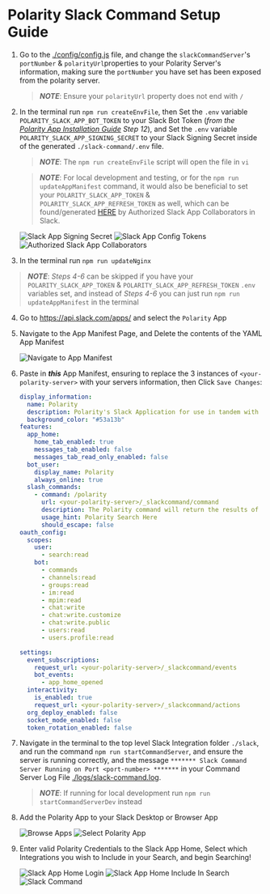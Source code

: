 # Polarity Slack Command Setup Guide

1. Go to the [./config/config.js](./config/config.js) file, and change the `slackCommandServer`'s `portNumber` & `polarityUrl`properties to your Polarity Server's information, making sure the `portNumber` you have set has been exposed from the polarity server.
    > ***NOTE***: Ensure your `polarityUrl` property does not end with `/`


2. In the terminal run `npm run createEnvFile`, then Set the `.env` variable `POLARITY_SLACK_APP_BOT_TOKEN` to your Slack Bot Token (_from the [Polarity App Installation Guide](./AddSlackAppToWorkspace.md) Step 12_), and Set the `.env` variable `POLARITY_SLACK_APP_SIGNING_SECRET` to your Slack Signing Secret inside of the generated `./slack-command/.env` file.
    > ***NOTE***: The `npm run createEnvFile` script will open the file in `vi`

    > ***NOTE***: For local development and testing, or for the `npm run updateAppManifest` command, it would also be beneficial to set your `POLARITY_SLACK_APP_TOKEN` & `POLARITY_SLACK_APP_REFRESH_TOKEN` as well, which can be found/generated [HERE](https://api.slack.com/authentication/config-tokens) by Authorized Slack App Collaborators in Slack.
   <div>
      <img alt="Slack App Signing Secret" src="./assets/app-signing-secret.png">
      <img alt="Slack App Config Tokens" src="./assets/app-config-tokens.png">
      <img alt="Authorized Slack App Collaborators" src="./assets/app-collaborators.png">
    </div>
   
3. In the terminal run `npm run updateNginx`

> ***NOTE***: _Steps 4-6_ can be skipped if you have your  `POLARITY_SLACK_APP_TOKEN` & `POLARITY_SLACK_APP_REFRESH_TOKEN` `.env` variables set, and instead of _Steps 4-6_  you can just run `npm run updateAppManifest` in the terminal

4. Go to https://api.slack.com/apps/ and select the `Polarity` App

5. Navigate to the App Manifest Page, and Delete the contents of the YAML App Manifest
    <div>
      <img alt="Navigate to App Manifest" src="./assets/navigate-to-app-manifest.png">
    </div>

6. Paste in ***this*** App Manifest, ensuring to replace the 3 instances of `<your-polarity-server>` with your servers information, then Click `Save Changes`:
    ```yaml
    display_information:
      name: Polarity
      description: Polarity's Slack Application for use in tandem with our Polarity Slack Integration.
      background_color: "#53a13b"
    features:
      app_home:
        home_tab_enabled: true
        messages_tab_enabled: false
        messages_tab_read_only_enabled: false
      bot_user:
        display_name: Polarity
        always_online: true
      slash_commands: 
        - command: /polarity
          url: <your-polarity-server>/_slackcommand/command
          description: The Polarity command will return the results of a search to the Overlay
          usage_hint: Polarity Search Here
          should_escape: false
    oauth_config:
      scopes:
        user:
          - search:read
        bot:
          - commands
          - channels:read
          - groups:read
          - im:read
          - mpim:read
          - chat:write
          - chat:write.customize
          - chat:write.public
          - users:read
          - users.profile:read

    settings:
      event_subscriptions:
        request_url: <your-polarity-server>/_slackcommand/events
        bot_events:
          - app_home_opened
      interactivity:
        is_enabled: true
        request_url: <your-polarity-server>/_slackcommand/actions
      org_deploy_enabled: false
      socket_mode_enabled: false
      token_rotation_enabled: false
    ```

7. Navigate in the terminal to the top level Slack Integration folder `./slack`, and run the command `npm run startCommandServer`, and ensure the server is running correctly, and the message `******* Slack Command Server Running on Port <port-number> *******` in your Command Server Log File [./logs/slack-command.log](./logs/slack-command.log).
    > ***NOTE***: If running for local development run `npm run startCommandServerDev` instead

8. Add the Polarity App to your Slack Desktop or Browser App
    <div>
      <img alt="Browse Apps" src="./assets/browse-apps.png">
      <img alt="Select Polarity App" src="./assets/select-polarity-app.png">
    </div>

9. Enter valid Polarity Credentials to the Slack App Home, Select which Integrations you wish to Include in your Search, and begin Searching!
    <div>
      <img alt="Slack App Home Login" src="./assets/slack-app-home.png">
      <img alt="Slack App Home Include In Search" src="./assets/select-include-in-search.png">
      <img alt="Slack Command" src="./assets/slack-command.png">
    </div>

